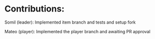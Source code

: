 # Contributions:

Somil (leader): Implemented item branch and tests and setup fork

Mateo (player): Implemented the player branch and awaiting PR approval